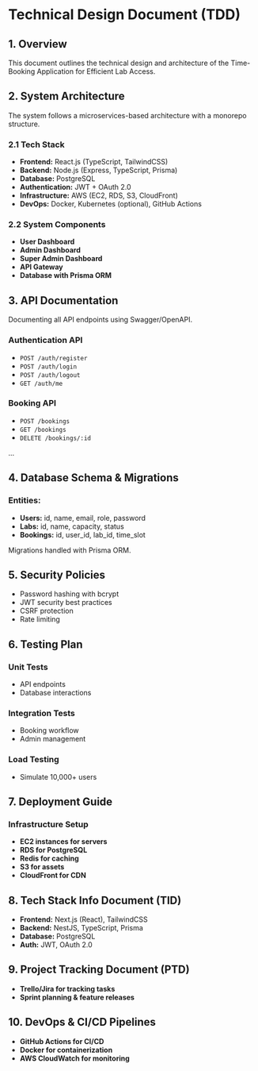 # Technical Design Document (TDD)

## 1. Overview
This document outlines the technical design and architecture of the Time-Booking Application for Efficient Lab Access.

## 2. System Architecture
The system follows a microservices-based architecture with a monorepo structure.

### 2.1 Tech Stack
- **Frontend:** React.js (TypeScript, TailwindCSS)
- **Backend:** Node.js (Express, TypeScript, Prisma)
- **Database:** PostgreSQL
- **Authentication:** JWT + OAuth 2.0
- **Infrastructure:** AWS (EC2, RDS, S3, CloudFront)
- **DevOps:** Docker, Kubernetes (optional), GitHub Actions

### 2.2 System Components
- **User Dashboard**
- **Admin Dashboard**
- **Super Admin Dashboard**
- **API Gateway**
- **Database with Prisma ORM**

## 3. API Documentation
Documenting all API endpoints using Swagger/OpenAPI.

### Authentication API
- `POST /auth/register`
- `POST /auth/login`
- `POST /auth/logout`
- `GET /auth/me`

### Booking API
- `POST /bookings`
- `GET /bookings`
- `DELETE /bookings/:id`

...

## 4. Database Schema & Migrations
### Entities:
- **Users:** id, name, email, role, password
- **Labs:** id, name, capacity, status
- **Bookings:** id, user_id, lab_id, time_slot

Migrations handled with Prisma ORM.

## 5. Security Policies
- Password hashing with bcrypt
- JWT security best practices
- CSRF protection
- Rate limiting

## 6. Testing Plan
### Unit Tests
- API endpoints
- Database interactions

### Integration Tests
- Booking workflow
- Admin management

### Load Testing
- Simulate 10,000+ users

## 7. Deployment Guide
### Infrastructure Setup
- **EC2 instances for servers**
- **RDS for PostgreSQL**
- **Redis for caching**
- **S3 for assets**
- **CloudFront for CDN**

## 8. Tech Stack Info Document (TID)
- **Frontend:** Next.js (React), TailwindCSS
- **Backend:** NestJS, TypeScript, Prisma
- **Database:** PostgreSQL
- **Auth:** JWT, OAuth 2.0

## 9. Project Tracking Document (PTD)
- **Trello/Jira for tracking tasks**
- **Sprint planning & feature releases**

## 10. DevOps & CI/CD Pipelines
- **GitHub Actions for CI/CD**
- **Docker for containerization**
- **AWS CloudWatch for monitoring**
